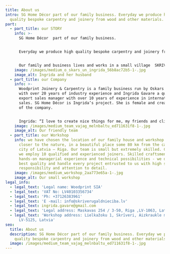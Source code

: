 ```yaml
---
title: About us
intro: SG Home Décor part of our family business. Everyday we produce high
  quality bespoke carpentry and joinery from wood and other materials.
part:
  - part_title: our STORY
    info: >-
      SG Home Décor  part of our family business.


      Everyday we produce high quality bespoke carpentry and joinery from wood and other materials. But apart from bigger projects we create beautifully designed things- decors, craft kits and furniture for nicer  living. 


      Our family and business lives and works in a small village  SKRIVERI  ( Latvia) with community of 3000 people. We are happy to employ and to serve locals. We love and are proud to live on country side.
    image: /images/medium_o_skars_un_ingrida_56b8ac72b5-1-.jpg
    image_alt: Ingrida and her husband
  - part_title: our Company
    info: >-
      Woodprint Joinery & Carpentry is a family business run by Oskars Gavars
      with over 20 years of industry experience and Ingrida Gavare a qualified
      export sales manager with over 10 years of experience in international
      sales. SG Home Décor is Ingrida’s project. She is female and creative side
      of the company. 


      Ingrida: “I love to create nice things for me, my friends and clients to make every home nice decorated..”
    image: /images/medium_team_vajag_melnbaltu_ed711631f8-1-.jpg
    image_alt: Our friendly team
  - part_title: our Workshop
    info: we have chosen the location of our family house and workshop to remain
      closer to the nature, in a beautiful place some 80 km from the capital
      city of Latvia – Riga. Our team is small but extremely skilled. Currently
      we employ 10 qualified and experienced joiners. Skilled craftsmen,
      hands-on managerial experience and technical possibilities - we deliver
      best quality and handle every project entrusted to us with high sense of
      responsibility and attention to detail.
    image: /images/medium_workshop_2aa773e65a-1-.jpg
    image_alt: Our small workshop
legal_info:
  - legal_text: 'Legal name: Woodprint SIA'
  - legal_text: 'VAT No: LV40103356734'
  - legal_text: 'Ph: +37126383961'
  - legal_text: 'E -mail: info@skriverugaldnieciba.lv'
  - legal_text: ingrida.gavare@gmail.com
  - legal_text: 'Legal address: Maskavas 254 / 3-50, Riga ,LV-1063, Latvia'
  - legal_text: 'Workshop address: Lielkažoku 1, Skrīveri, Aizkraukle municipality,
      LV-5125, Latvia'
seo:
  title: About us
  description: SG Home Décor part of our family business. Everyday we produce high
    quality bespoke carpentry and joinery from wood and other materials.
  image: /images/medium_team_vajag_melnbaltu_ed711631f8-1-.jpg
---
```

